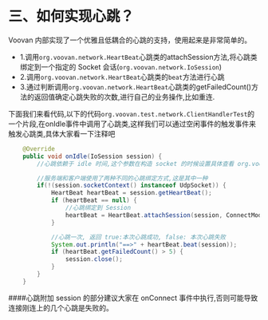 三、如何实现心跳？
===

Voovan 内部实现了一个优雅且低耦合的心跳的支持，使用起来是非常简单的。

- 1.调用`org.voovan.network.HeartBeat`心跳类的attachSession方法,将心跳类绑定到一个指定的 Socket 会话(`org.voovan.network.IoSession`)
- 2.调用`org.voovan.network.HeartBeat`心跳类的`beat`方法进行心跳
- 3.通过判断调用`org.voovan.network.HeartBeat`心跳类的getFailedCount()方法的返回值确定心跳失败的次数,进行自己的业务操作,比如重连.

下面我们来看代码,以下的代码`org.voovan.test.network.ClientHandlerTest`的一个片段,在onIdle事件中调用了心跳类,这样我们可以通过空闲事件的触发事件来触发心跳类,具体大家看一下注释吧

```java
	@Override
	public void onIdle(IoSession session) {
		//心跳依赖于 idle 时间,这个参数在构造 socket 的时候设置具体查看 org.voovan.network.aio.AioSocket

		//服务端和客户端使用了两种不同的心跳绑定方式,这是其中一种
		if(!(session.socketContext() instanceof UdpSocket)) {
			HeartBeat heartBeat = session.getHeartBeat();
			if (heartBeat == null) {
				//心跳绑定到 Session
				heartBeat = HeartBeat.attachSession(session, ConnectModel.SERVER, "PINGq", "PONGq");
			}

			//心跳一次, 返回 true:本次心跳成功, false: 本次心跳失败
			System.out.println("==>" + heartBeat.beat(session));
			if (heartBeat.getFailedCount() > 5) {
				session.close();
			}
		}
	}
```
####心跳附加 session 的部分建议大家在 onConnect 事件中执行,否则可能导致连接刚连上的几个心跳是失败的。

